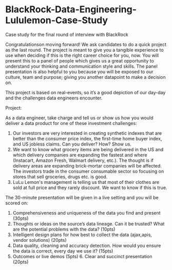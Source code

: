 # BlackRock-Data-Engineering-Lululemon-Case-Study
Case study for the final round of interview with BlackRock

Congratulationson moving forward! We ask candidates to do a quick project as the last round. The project is meant to give you a tangible experience to use when deciding if this is the right career choice for you, now. You will present this to a panel of people which gives us a great opportunity to understand your thinking and communication style and skills. The panel presentation is also helpful to you because you will be exposed to our culture, team and purpose; giving you another datapoint to make a decision on.

This project is based on real-events, so it’s a good depiction of our day-day and the challenges data engineers encounter.

Project:

As a data engineer, take charge and tell us or show us how you would deliver a data product for one of these investment challenges:

1. Our investors are very interested in creating synthetic indexes that are better than the consumer price index, the first-time home buyer index, and US jobless claims. Can you deliver? How? Show us.
2. We want to know what grocery items are being delivered in the US and which delivery companies are expanding the fastest and where (Instacart, Amazon Fresh, Walmart delivery, etc.). The thought is if delivery areas are expanding brick-mortar companies will be affected. The investors trade in the consumer consumable sector so focusing on stores that sell groceries, drugs etc. is good.
3. LuLu Lemon's management is telling us that most of their clothes are sold at full price and they rarely discount. We want to know if this is true.
 

The 30-minute presentation will be given in a live setting and you will be scored on:

1. Comprehensiveness and uniqueness of the data you find and present (30pts)                                                                                      
2. Thoughts or ideas on the source’s data lineage.  Can it be trusted? What are the potential problems with the data? (10pts)
3. Intelligent design plans for how best to collect the data (ajax,apis, vendor solutions)   (20pts)
4. Data quality, cleaning and accuracy detection. How would you ensure the data is correct, every day we use it? (15pts)
5. Outcomes or live demos (5pts)                                                                                                                                                  6. Clear and succinct presentation (20pts)   
